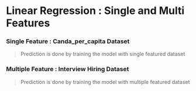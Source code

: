 # Linear Regression : Single and Multi Features

### Single Feature : Canda_per_capita Dataset
> Prediction is done by training the model with single featured dataset

### Multiple Feature : Interview Hiring Dataset
> Prediction is done by training the model with multiple featured dataset


 
